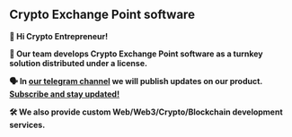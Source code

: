 ## Crypto Exchange Point software

<p><b>🤝 Hi Crypto Entrepreneur!</b></p>
<p><b>🚀 Our team develops Crypto Exchange Point software as a turnkey solution distributed under a license.</b></p>
<p><b>🗣 In <a href="https://t.me/CryptoExchangePoint" target="_blank" rel="noreferrer noopener">our telegram channel</a> we will publish updates on our product. <a href="https://t.me/CryptoExchangePoint" target="_blank" rel="noreferrer noopener">Subscribe and stay updated!</a></b></p>
<p><b>🛠 We also provide custom Web/Web3/Crypto/Blockchain development services.</b></p>
